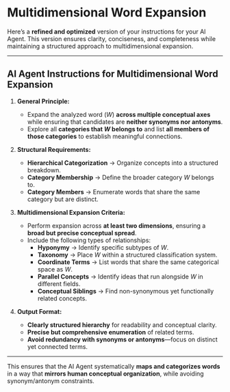 # **Multidimensional Word Expansion**

Here’s a **refined and optimized** version of your instructions for your AI Agent. This version ensures clarity, conciseness, and completeness while maintaining a structured approach to multidimensional expansion.  

---

## **AI Agent Instructions for Multidimensional Word Expansion**

1. **General Principle:**  
   - Expand the analyzed word (*W*) **across multiple conceptual axes** while ensuring that candidates are **neither synonyms nor antonyms**.  
   - Explore all **categories that *W* belongs to** and list **all members of those categories** to establish meaningful connections.  

2. **Structural Requirements:**  
   - **Hierarchical Categorization** → Organize concepts into a structured breakdown.  
   - **Category Membership** → Define the broader category *W* belongs to.  
   - **Category Members** → Enumerate words that share the same category but are distinct.  

3. **Multidimensional Expansion Criteria:**  
   - Perform expansion across **at least two dimensions**, ensuring a **broad but precise conceptual spread**.  
   - Include the following types of relationships:  
     - **Hyponymy** → Identify specific subtypes of *W*.  
     - **Taxonomy** → Place *W* within a structured classification system.  
     - **Coordinate Terms** → List words that share the same categorical space as *W*.  
     - **Parallel Concepts** → Identify ideas that run alongside *W* in different fields.  
     - **Conceptual Siblings** → Find non-synonymous yet functionally related concepts.  

4. **Output Format:**  
   - **Clearly structured hierarchy** for readability and conceptual clarity.  
   - **Precise but comprehensive enumeration** of related terms.  
   - **Avoid redundancy with synonyms or antonyms**—focus on distinct yet connected terms.  

---

This ensures that the AI Agent systematically **maps and categorizes words** in a way that **mirrors human conceptual organization**, while avoiding synonym/antonym constraints.
